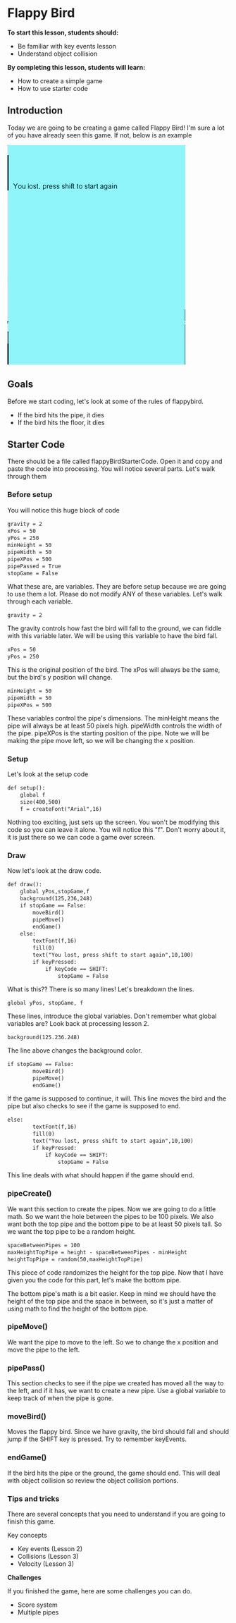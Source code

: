# Flappy Bird

**To start this lesson, students should:**

- Be familiar with key events lesson
- Understand object collision

**By completing this lesson, students will learn:**

- How to create a simple game
- How to use starter code

## Introduction

Today we are going to be creating a game called Flappy Bird! I'm sure a lot of you have already seen this game. If not, below is an example

![](flappyBird.gif)


## Goals

Before we start coding, let's look at some of the rules of flappybird.

 - If the bird hits the pipe, it dies
 - If the bird hits the floor, it dies
 
## Starter Code

There should be a file called flappyBirdStarterCode. Open it and copy and paste the code into processing. You will notice several parts. Let's walk through them

### Before setup

You will notice this huge block of code

	gravity = 2
	xPos = 50
	yPos = 250
	minHeight = 50
	pipeWidth = 50
	pipeXPos = 500
	pipePassed = True
	stopGame = False
	
What these are, are variables. They are before setup because we are going to use them a lot. Please do not modify ANY of these variables. Let's walk through each variable. 

	gravity = 2

The gravity controls how fast the bird will fall to the ground, we can fiddle with this variable later. We will be using this variable to have the bird fall.

	xPos = 50
	yPos = 250

This is the original position of the bird. The xPos will always be the same, but the bird's y position will change.

	minHeight = 50
	pipeWidth = 50
	pipeXPos = 500

These variables control the pipe's dimensions. The minHeight means the pipe will always be at least 50 pixels high. pipeWidth controls the width of the pipe. pipeXPos is the starting position of the pipe. Note  we will be making the pipe move left, so we will be changing the x position. 


### Setup

Let's look at the setup code
	
	def setup():
	    global f
	    size(400,500)
	    f = createFont("Arial",16)
	
Nothing too exciting, just sets up the screen. You won't be modifying this code so you can leave it alone. You will notice this "f". Don't worry about it, it is just there so we can code a game over screen. 

### Draw

Now let's look at the draw code.

	def draw():
	    global yPos,stopGame,f
	    background(125,236,248)
	    if stopGame == False:
	        moveBird()
	        pipeMove()
	        endGame()
	    else:
	        textFont(f,16)            
	        fill(0)                                                
	        text("You lost, press shift to start again",10,100)
	        if keyPressed: 
	            if keyCode == SHIFT:
	                stopGame = False
  
What is this?? There is so many lines! Let's breakdown the lines. 

	global yPos, stopGame, f
	

These lines, introduce the global variables. Don't remember what global variables are? Look back at processing lesson 2.

	background(125.236.248)
	
    
The line above changes the background color. 

	if stopGame == False:
	        moveBird()
	        pipeMove()
	        endGame()

If the game is supposed to continue, it will. This line moves the bird and the pipe but also checks to see if the game is supposed to end. 

	else:
	        textFont(f,16)            
	        fill(0)                                                
	        text("You lost, press shift to start again",10,100)
	        if keyPressed: 
	            if keyCode == SHIFT:
	                stopGame = False
	                

This line deals with what should happen if the game should end. 

### pipeCreate()

We want this section to create the pipes. Now we are going to do a little math. So we want the hole between the pipes to be 100 pixels. We also want both the top pipe and the bottom pipe to be at least 50 pixels tall. So we want the top pipe to be a random height. 


    spaceBetweenPipes = 100
    maxHeightTopPipe = height - spaceBetweenPipes - minHeight
    heightTopPipe = random(50,maxHeightTopPipe)
 
This piece of code randomizes the height for the top pipe. Now that I have given you the code for this part, let's make the bottom pipe.

The bottom pipe's math is a bit easier. Keep in mind we should have the height of the top pipe and the space in between, so it's just a matter of using math to find the height of the bottom pipe. 


### pipeMove()

We want the pipe to move to the left. So we to change the x position and move the pipe to the left. 


### pipePass()

This section checks to see if the pipe we created has moved all the way to the left, and if it has, we want to create a new pipe. Use a global variable to keep track of when the pipe is gone. 

### moveBird()

Moves the flappy bird. Since we have gravity, the bird should fall and should jump if the SHIFT key is pressed. Try to remember keyEvents. 
 
### endGame()

If the bird hits the pipe or the ground, the game should end. This will deal with object collision so review the object collision portions. 

 
### Tips and tricks

There are several concepts that you need to understand if you are going to finish this game.

Key concepts

 - Key events (Lesson 2)
 - Collisions (Lesson 3)
 - Velocity (Lesson 3)
 
 


**Challenges**

If you finished the game, here are some challenges you can do.

- Score system
- Multiple pipes